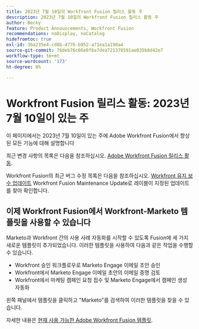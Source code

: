 ```yaml
---
title: 2023년 7월 10일의 Workfront Fusion 릴리스 활동 주
description: 2023년 7월 10일의 Workfront Fusion 릴리스 활동 주
author: Becky
feature: Product Announcements, Workfront Fusion
recommendations: noDisplay, noCatalog
hidefromtoc: true
exl-id: 3ba235e4-cd8b-4776-b952-a71ea1a190a4
source-git-commit: 76deb76c66e8f8a7dea721378591ae035b8d42e7
workflow-type: tm+mt
source-wordcount: '173'
ht-degree: 0%

---
```


# Workfront Fusion 릴리스 활동: 2023년 7월 10일이 있는 주

이 페이지에서는 2023년 7월 10일이 있는 주에 Adobe Workfront Fusion에서 향상된 모든 기능에 대해 설명합니다

최근 변경 사항의 목록은 다음을 참조하십시오. [Adobe Workfront Fusion 릴리스 활동](../../../product-announcements/product-releases/fusion-release-activity/fusion-release-activity.md).

Workfront Fusion의 최근 버그 수정 목록은 다음을 참조하십시오. [Workfront 유지 보수 업데이트](https://experienceleague.adobe.com/docs/workfront-known-issues/releases/current-updates.html) Workfront Fusion Maintenance Update로 레이블이 지정된 업데이트를 찾아 확인합니다.

## 이제 Workfront Fusion에서 Workfront-Marketo 템플릿을 사용할 수 있습니다

Marketo과 Workfront 간의 사용 사례 자동화를 시작할 수 있도록 Fusion에 세 가지 새로운 템플릿이 추가되었습니다. 이러한 템플릿을 사용하여 다음과 같은 작업을 수행할 수 있습니다.

* Workfront 승인 워크플로우로 Marketo Engage 이메일 초안 승인
* Workfront에서 Marketo Engage 이메일 초안의 이메일 증명 검토
* Workfront에서 마케팅 캠페인 요청 접수 및 Marketo Engage에서 캠페인 생성 자동화

왼쪽 패널에서 템플릿을 클릭하고 &quot;Marketo&quot;를 검색하여 이러한 템플릿을 찾을 수 있습니다.

자세한 내용은 [현재 사용 가능한 Adobe Workfront Fusion 템플릿](/help/quicksilver/workfront-fusion/scenarios/templates/currently-available-fusion-templates.md#workfront-marketo-templates).
